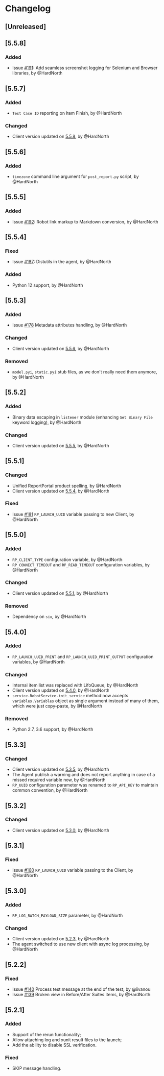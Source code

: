 # Changelog

## [Unreleased]

## [5.5.8]
### Added
- Issue [#191](https://github.com/reportportal/agent-Python-RobotFramework/issues/191): Add seamless screenshot logging for Selenium and Browser libraries, by @HardNorth

## [5.5.7]
### Added
- `Test Case ID` reporting on Item Finish, by @HardNorth
### Changed
- Client version updated on [5.5.8](https://github.com/reportportal/client-Python/releases/tag/5.5.8), by @HardNorth

## [5.5.6]
### Added
- `timezone` command line argument for `post_report.py` script, by @HardNorth

## [5.5.5]
### Added
- Issue [#192](https://github.com/reportportal/agent-Python-RobotFramework/issues/192): Robot link markup to Markdown conversion, by @HardNorth

## [5.5.4]
### Fixed
- Issue [#187](https://github.com/reportportal/agent-Python-RobotFramework/issues/187): Distutils in the agent, by @HardNorth
### Added
- Python 12 support, by @HardNorth

## [5.5.3]
### Added
- Issue [#178](https://github.com/reportportal/agent-Python-RobotFramework/issues/178) Metadata attributes handling, by @HardNorth
### Changed
- Client version updated on [5.5.6](https://github.com/reportportal/client-Python/releases/tag/5.5.6), by @HardNorth
### Removed
- `model.pyi`, `static.pyi` stub files, as we don't really need them anymore, by @HardNorth

## [5.5.2]
### Added
- Binary data escaping in `listener` module (enhancing `Get Binary File` keyword logging), by @HardNorth
### Changed
- Client version updated on [5.5.5](https://github.com/reportportal/client-Python/releases/tag/5.5.5), by @HardNorth

## [5.5.1]
### Changed
- Unified ReportPortal product spelling, by @HardNorth
- Client version updated on [5.5.4](https://github.com/reportportal/client-Python/releases/tag/5.5.4), by @HardNorth
### Fixed
- Issue [#181](https://github.com/reportportal/agent-Python-RobotFramework/issues/181) `RP_LAUNCH_UUID` variable passing to new Client, by @HardNorth

## [5.5.0]
### Added
- `RP_CLIENT_TYPE` configuration variable, by @HardNorth
- `RP_CONNECT_TIMEOUT` and `RP_READ_TIMEOUT` configuration variables, by @HardNorth
### Changed
- Client version updated on [5.5.1](https://github.com/reportportal/client-Python/releases/tag/5.5.1), by @HardNorth
### Removed
- Dependency on `six`, by @HardNorth

## [5.4.0]
### Added
- `RP_LAUNCH_UUID_PRINT` and `RP_LAUNCH_UUID_PRINT_OUTPUT` configuration variables, by @HardNorth
### Changed
- Internal item list was replaced with LifoQueue, by @HardNorth
- Client version updated on [5.4.0](https://github.com/reportportal/client-Python/releases/tag/5.4.0), by @HardNorth
- `service.RobotService.init_service` method now accepts `variables.Variables` object as single argument instead of many of them, which were just copy-paste, by @HardNorth
### Removed
- Python 2.7, 3.6 support, by @HardNorth

## [5.3.3]
### Changed
- Client version updated on [5.3.5](https://github.com/reportportal/client-Python/releases/tag/5.3.5), by @HardNorth
- The Agent publish a warning and does not report anything in case of a missed required variable now,  by @HardNorth
- `RP_UUID` configuration parameter was renamed to `RP_API_KEY` to maintain common convention, by @HardNorth

## [5.3.2]
### Changed
- Client version updated on [5.3.0](https://github.com/reportportal/client-Python/releases/tag/5.3.0), by @HardNorth

## [5.3.1]
### Fixed
- Issue [#160](https://github.com/reportportal/agent-Python-RobotFramework/issues/160) `RP_LAUNCH_UUID` variable passing to the Client, by @HardNorth

## [5.3.0]
### Added
- `RP_LOG_BATCH_PAYLOAD_SIZE` parameter, by @HardNorth
### Changed
- Client version updated on [5.2.3](https://github.com/reportportal/client-Python/releases/tag/5.2.3), by @HardNorth
- The agent switched to use new client with async log processing, by @HardNorth

## [5.2.2]
### Fixed
- Issue [#140](https://github.com/reportportal/agent-Python-RobotFramework/issues/140) Process test message at the end of the test, by @iivanou
- Issue [#139](https://github.com/reportportal/agent-Python-RobotFramework/issues/139) Broken view in Before/After Suites items, by @HardNorth

## [5.2.1]
### Added
- Support of the rerun functionality;
- Allow attaching log and xunit result files to the launch;
- Add the ability to disable SSL verification.
### Fixed
- SKIP message handling.

